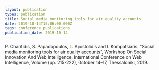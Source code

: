 ```yaml
---
layout: publication
types: publication
title: Social media monitoring tools for air quality accounts
date: 2019-10-14T15:06:00.000Z
tags: conference_publications
publication_date: 2019-10-14
---
```

P. Charitidis, S. Papadopoulos, L. Apostolidis and I. Kompatsiaris. "Social media monitoring tools for air quality accounts", Workshop On Social Innovation And Web Intelligence, International Conference on Web Intelligence, Volume (pp. 215-222), October 14–17, Thessaloniki, 2019.
